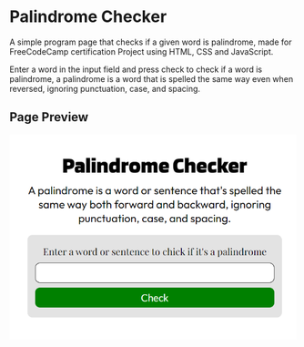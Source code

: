 # Palindrome Checker
 A simple program page that checks if a given word is palindrome, made for FreeCodeCamp certification Project using HTML, CSS and JavaScript.

 Enter a word in the input field and press check to check if a word is palindrome, a palindrome is a word that is spelled the same way even when reversed, ignoring punctuation, case, and spacing.

## Page Preview
![](Preview.png)